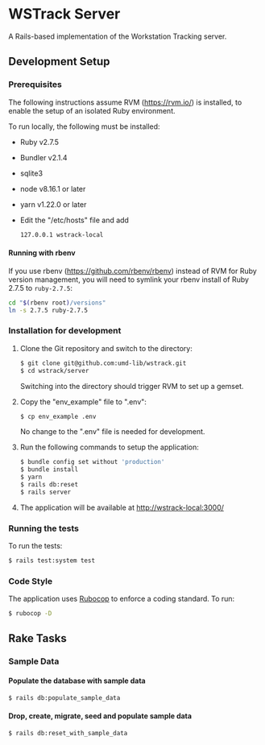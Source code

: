 # WSTrack Server

A Rails-based implementation of the Workstation Tracking server.

## Development Setup

### Prerequisites

The following instructions assume RVM (<https://rvm.io/>) is installed, to
enable the setup of an isolated Ruby environment.

To run locally, the following must be installed:

* Ruby v2.7.5
* Bundler v2.1.4
* sqlite3
* node v8.16.1 or later
* yarn v1.22.0 or later
* Edit the "/etc/hosts" file and add

    ```bash
    127.0.0.1 wstrack-local
    ```

#### Running with rbenv

If you use rbenv (<https://github.com/rbenv/rbenv>) instead of RVM for Ruby
version management, you will need to symlink your rbenv install of Ruby 2.7.5
to `ruby-2.7.5`:

```bash
cd "$(rbenv root)/versions"
ln -s 2.7.5 ruby-2.7.5
```

### Installation for development

1) Clone the Git repository and switch to the directory:

    ```bash
    $ git clone git@github.com:umd-lib/wstrack.git
    $ cd wstrack/server
    ```

    Switching into the directory should trigger RVM to set up a gemset.

2) Copy the "env_example" file to ".env":

    ```bash
    $ cp env_example .env
    ```

    No change to the ".env" file is needed for development.

3) Run the following commands to setup the application:

    ```bash
    $ bundle config set without 'production'
    $ bundle install
    $ yarn
    $ rails db:reset
    $ rails server
    ```

4) The application will be available at <http://wstrack-local:3000/>

### Running the tests

To run the tests:

```bash
$ rails test:system test
```

### Code Style

The application uses [Rubocop](https://docs.rubocop.org/rubocop/1.25/index.html)
to enforce a coding standard. To run:

```bash
$ rubocop -D
```

## Rake Tasks

### Sample Data

#### Populate the database with sample data

```bash
$ rails db:populate_sample_data
```

#### Drop, create, migrate, seed and populate sample data

```bash
$ rails db:reset_with_sample_data
```
